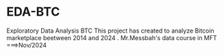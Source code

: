 # EDA-BTC
Exploratory Data Analysis BTC 
This project has created to analyze Bitcoin marketplace
beetween 2014 and 2024 . 
Mr.Messbah's data course in MFT ===>Nov/2024